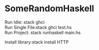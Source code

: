 # SomeRandomHaskell

Run Idle: stack ghci  
Run Single File:stack ghci test.hs  
Run Project: stack runhaskell main.hs  

Install library:stack install HTTP  
